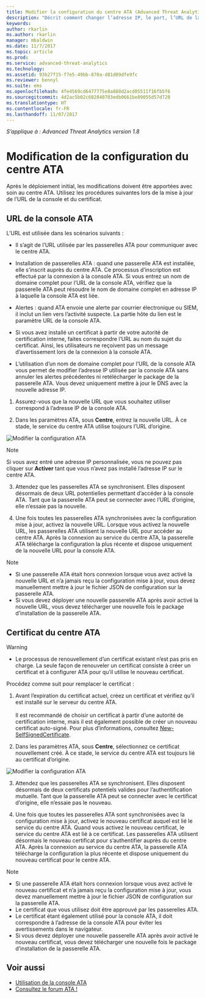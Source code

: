 ```yaml
---
title: Modifier la configuration du centre ATA (Advanced Threat Analytics) | Microsoft Docs
description: "Décrit comment changer l’adresse IP, le port, l’URL de la console ou le certificat de votre centre ATA."
keywords: 
author: rkarlin
ms.author: rkarlin
manager: mbaldwin
ms.date: 11/7/2017
ms.topic: article
ms.prod: 
ms.service: advanced-threat-analytics
ms.technology: 
ms.assetid: 93b27f15-f7e5-49bb-870a-d81d09dfe9fc
ms.reviewer: bennyl
ms.suite: ems
ms.openlocfilehash: 4fe4569cd6477775e8a888d2acd05511f16fb5f6
ms.sourcegitcommit: 4d2ac5b02c682840703edb0661be09055d57d728
ms.translationtype: HT
ms.contentlocale: fr-FR
ms.lasthandoff: 11/07/2017
---
```

*S’applique à : Advanced Threat Analytics version 1.8*



# <a name="modifying-the-ata-center-configuration"></a>Modification de la configuration du centre ATA


Après le déploiement initial, les modifications doivent être apportées avec soin au centre ATA. Utilisez les procédures suivantes lors de la mise à jour de l’URL de la console et du certificat.

## <a name="the-ata-console-url"></a>URL de la console ATA

L’URL est utilisée dans les scénarios suivants :

-   Il s’agit de l’URL utilisée par les passerelles ATA pour communiquer avec le centre ATA.

- Installation de passerelles ATA : quand une passerelle ATA est installée, elle s’inscrit auprès du centre ATA. Ce processus d’inscription est effectué par la connexion à la console ATA. Si vous entrez un nom de domaine complet pour l’URL de la console ATA, vérifiez que la passerelle ATA peut résoudre le nom de domaine complet en adresse IP à laquelle la console ATA est liée.

-   Alertes : quand ATA envoie une alerte par courrier électronique ou SIEM, il inclut un lien vers l’activité suspecte. La partie hôte du lien est le paramètre URL de la console ATA.

-   Si vous avez installé un certificat à partir de votre autorité de certification interne, faites correspondre l’URL au nom du sujet du certificat. Ainsi, les utilisateurs ne reçoivent pas un message d’avertissement lors de la connexion à la console ATA.

-   L’utilisation d’un nom de domaine complet pour l’URL de la console ATA vous permet de modifier l’adresse IP utilisée par la console ATA sans annuler les alertes précédentes ni retélécharger le package de la passerelle ATA. Vous devez uniquement mettre à jour le DNS avec la nouvelle adresse IP.

1. Assurez-vous que la nouvelle URL que vous souhaitez utiliser correspond à l’adresse IP de la console ATA.

2. Dans les paramètres ATA, sous **Centre**, entrez la nouvelle URL. À ce stade, le service du centre ATA utilise toujours l’URL d’origine. 

 ![Modifier la configuration ATA](media/change-center-config.png)

  > [!NOTE]
  > Si vous avez entré une adresse IP personnalisée, vous ne pouvez pas cliquer sur **Activer** tant que vous n’avez pas installé l’adresse IP sur le centre ATA.
    
3. Attendez que les passerelles ATA se synchronisent. Elles disposent désormais de deux URL potentielles permettant d’accéder à la console ATA. Tant que la passerelle ATA peut se connecter avec l’URL d’origine, elle n’essaie pas la nouvelle.

4. Une fois toutes les passerelles ATA synchronisées avec la configuration mise à jour, activez la nouvelle URL. Lorsque vous activez la nouvelle URL, les passerelles ATA utilisent la nouvelle URL pour accéder au centre ATA. Après la connexion au service du centre ATA, la passerelle ATA télécharge la configuration la plus récente et dispose uniquement de la nouvelle URL pour la console ATA. 

> [!NOTE]
> -   Si une passerelle ATA était hors connexion lorsque vous avez activé la nouvelle URL et n’a jamais reçu la configuration mise à jour, vous devez manuellement mettre à jour le fichier JSON de configuration sur la passerelle ATA.
> -   Si vous devez déployer une nouvelle passerelle ATA après avoir activé la nouvelle URL, vous devez télécharger une nouvelle fois le package d’installation de la passerelle ATA.


## <a name="the-ata-center-certificate"></a>Certificat du centre ATA

> [!WARNING]
> - Le processus de renouvellement d’un certificat existant n’est pas pris en charge. La seule façon de renouveler un certificat consiste à créer un certificat et à configurer ATA pour qu’il utilise le nouveau certificat.


Procédez comme suit pour remplacer le certificat :

1. Avant l’expiration du certificat actuel, créez un certificat et vérifiez qu’il est installé sur le serveur du centre ATA. <br></br>Il est recommandé de choisir un certificat à partir d’une autorité de certification interne, mais il est également possible de créer un nouveau certificat auto-signé. Pour plus d’informations, consultez [New-SelfSignedCertificate](https://technet.microsoft.com/itpro/powershell/windows/pkiclient/new-selfsignedcertificate).

2. Dans les paramètres ATA, sous **Centre**, sélectionnez ce certificat nouvellement créé. À ce stade, le service du centre ATA est toujours lié au certificat d’origine. 

 ![Modifier la configuration ATA](media/change-center-config.png)

3. Attendez que les passerelles ATA se synchronisent. Elles disposent désormais de deux certificats potentiels valides pour l’authentification mutuelle. Tant que la passerelle ATA peut se connecter avec le certificat d’origine, elle n’essaie pas le nouveau.

4. Une fois que toutes les passerelles ATA sont synchronisées avec la configuration mise à jour, activez le nouveau certificat auquel est lié le service du centre ATA. Quand vous activez le nouveau certificat, le service du centre ATA est lié à ce certificat. Les passerelles ATA utilisent désormais le nouveau certificat pour s’authentifier auprès du centre ATA. Après la connexion au service du centre ATA, la passerelle ATA télécharge la configuration la plus récente et dispose uniquement du nouveau certificat pour le centre ATA. 

> [!NOTE]
> -   Si une passerelle ATA était hors connexion lorsque vous avez activé le nouveau certificat et n’a jamais reçu la configuration mise à jour, vous devez manuellement mettre à jour le fichier JSON de configuration sur la passerelle ATA.
> -   Le certificat que vous utilisez doit être approuvé par les passerelles ATA.
> -   Le certificat étant également utilisé pour la console ATA, il doit correspondre à l’adresse de la console ATA pour éviter les avertissements dans le navigateur.
> -   Si vous devez déployer une nouvelle passerelle ATA après avoir activé le nouveau certificat, vous devez télécharger une nouvelle fois le package d’installation de la passerelle ATA.



 
## <a name="see-also"></a>Voir aussi
- [Utilisation de la console ATA](working-with-ata-console.md)
- [Consultez le forum ATA !](https://aka.ms/ata-forum)
